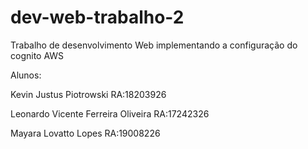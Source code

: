 # dev-web-trabalho-2
<p>
Trabalho de desenvolvimento Web implementando a configuração do cognito AWS
</p>
<p> Alunos: </p> 
<p> Kevin Justus Piotrowski  RA:18203926 </p>
<p> Leonardo Vicente Ferreira Oliveira RA:17242326 </p>
<p> Mayara Lovatto Lopes RA:19008226 </p>
